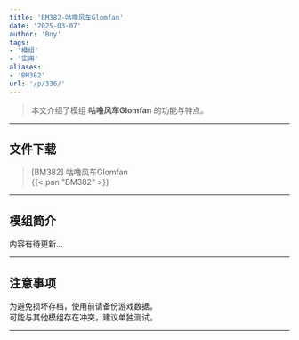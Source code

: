 ```yaml
---
title: 'BM382-咕噜风车Glomfan'
date: '2025-03-07'
author: 'Bny'
tags:
- '模组'
- '实用'
aliases:
- 'BM382'
url: '/p/336/'
---
```


> 本文介绍了模组 **咕噜风车Glomfan** 的功能与特点。

---

## 文件下载

> [BM382] 咕噜风车Glomfan  
{{< pan "BM382" >}}  

---

## 模组简介

>  
内容有待更新...  

---

## 注意事项

>  
为避免损坏存档，使用前请备份游戏数据。  
可能与其他模组存在冲突，建议单独测试。  

---


